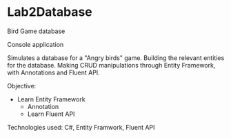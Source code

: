 # Lab2Database
Bird Game database

Console application 

Simulates a database for a "Angry birds" game. Building the relevant entities for the database.
Making CRUD manipulations through Entity Framework, with Annotations and Fluent API.

Objective:
- Learn Entity Framework
  - Annotation
  - Learn Fluent API


Technologies used:
C#, Entity Framwork, Fluent API
